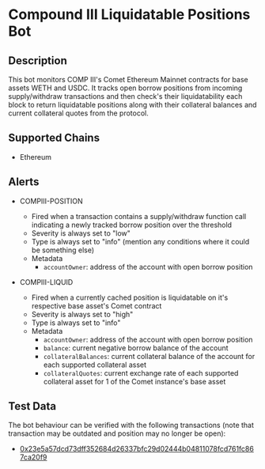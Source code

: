 # Compound III Liquidatable Positions Bot

## Description

This bot monitors COMP III's Comet Ethereum Mainnet contracts for base assets WETH and USDC. It tracks open borrow positions from incoming supply/withdraw transactions and then check's their liquidatability each block to return liquidatable positions along with their collateral balances and current collateral quotes from the protocol.

## Supported Chains

- Ethereum

## Alerts

- COMPIII-POSITION
  - Fired when a transaction contains a supply/withdraw function call indicating a newly tracked borrow position over the threshold
  - Severity is always set to "low"
  - Type is always set to "info" (mention any conditions where it could be something else)
  - Metadata
    - `accountOwner`: address of the account with open borrow position

- COMPIII-LIQUID
  - Fired when a currently cached position is liquidatable on it's respective base asset's Comet contract
  - Severity is always set to "high"
  - Type is always set to "info"
  - Metadata
    - `accountOwner`: address of the account with open borrow position
    - `balance`: current negative borrow balance of the account
    - `collateralBalances`: current collateral balance of the account for each supported collateral asset
    - `collateralQuotes`: current exchange rate of each supported collateral asset for 1 of the Comet instance's base asset

## Test Data

The bot behaviour can be verified with the following transactions (note that transaction may be outdated and position may no longer be open):

- [0x23e5a57dcd73dff352684d26337bfc29d02444b04811078fcd761fc867ca20f9](https://etherscan.io/tx/0x23e5a57dcd73dff352684d26337bfc29d02444b04811078fcd761fc867ca20f9)
